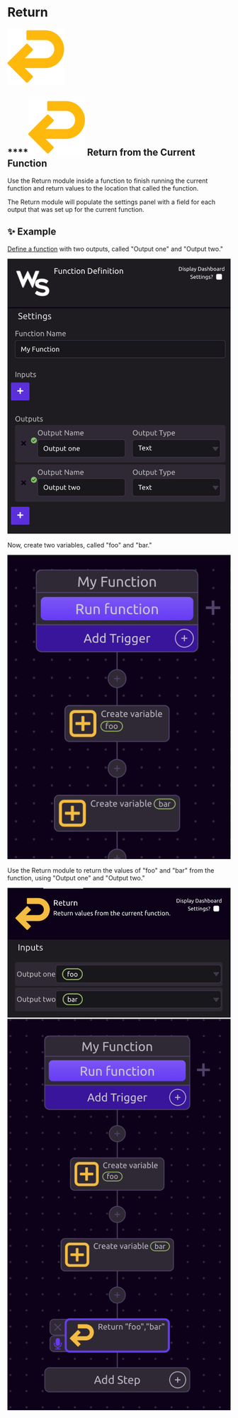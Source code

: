 # Return

![Return values from the current function.](../../../.gitbook/assets/return.png)

## \*\*\*\*![](../../../.gitbook/assets/return.png) **Return from the Current Function**

Use the Return module inside a function to finish running the current function and return values to the location that called the function.

The Return module will populate the settings panel with a field for each output that was set up for the current function.

## ✨ Example

[Define a function](function-definition.md) with two outputs, called "Output one" and "Output two."

![](../../../.gitbook/assets/screen-shot-2019-07-16-at-10.59.46-am.png)

Now, create two variables, called "foo" and "bar."

![](../../../.gitbook/assets/screen-shot-2019-07-16-at-11.03.52-am.png)

Use the Return module to return the values of "foo" and "bar" from the function, using "Output one" and "Output two."

![](../../../.gitbook/assets/screen-shot-2019-07-16-at-11.00.29-am.png) ![](../../../.gitbook/assets/screen-shot-2019-07-16-at-11.00.48-am.png) 

